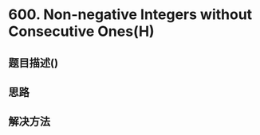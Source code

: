 
# 600. Non-negative Integers without Consecutive Ones(H)
 
[]()

## 题目描述()

## 思路

## 解决方法

### 

```java

```